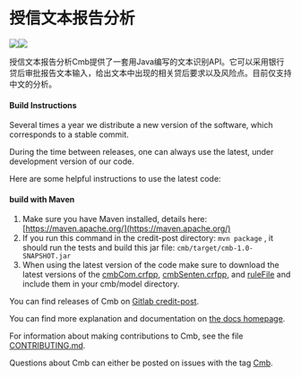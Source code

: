 授信文本报告分析
================

![](https://img.shields.io/badge/version-v1.0-black.svg)![](https://img.shields.io/badge/dropwizard-v1.0-519dd9.svg)

授信文本报告分析Cmb提供了一套用Java编写的文本识别API。它可以采用银行贷后审批报告文本输入，给出文本中出现的相关贷后要求以及风险点。目前仅支持中文的分析。

#### Build Instructions

Several times a year we distribute a new version of the software, which corresponds to a stable commit.

During the time between releases, one can always use the latest, under development version of our code.

Here are some helpful instructions to use the latest code:

#### build with Maven

1. Make sure you have Maven installed, details here: [https://maven.apache.org/](https://maven.apache.org/)
2. If you run this command in the credit-post directory: `mvn package` , it should run the tests and build this jar file: `cmb/target/cmb-1.0-SNAPSHOT.jar`
3. When using the latest version of the code make sure to download the latest versions of the [cmbCom.crfpp](http://nlp.stanford.edu/software/stanford-corenlp-models-current.jar), [cmbSenten.crfpp](http://nlp.stanford.edu/software/stanford-english-corenlp-models-current.jar), and [ruleFile](http://nlp.stanford.edu/software/stanford-english-kbp-corenlp-models-current.jar) and include them in your cmb/model directory.

You can find releases of Cmb on [Gitlab credit-post](http://h133:11000/data-mining-group/credit-post).

You can find more explanation and documentation on [the docs homepage](http://h133:11000/data-mining-group/credit-post/tree/master/docs).

For information about making contributions to Cmb, see the file [CONTRIBUTING.md](http://h133:11000/data-mining-group/credit-post/blob/master/docs/CONTRIBUTING.md).

Questions about Cmb can either be posted on issues with the tag [Cmb](http://h133:11000/data-mining-group/credit-post/issues).
